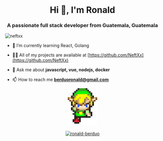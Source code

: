 <h1 align="center">Hi 👋, I'm Ronald</h1>
<h3 align="center">A passionate full stack developer from Guatemala, Guatemala</h3>
<p align="left"> <img src="https://komarev.com/ghpvc/?username=neftxx" alt="neftxx" /> </p>

- 🌱 I’m currently learning React, Golang

- 👨‍💻 All of my projects are available at [https://github.com/NeftXx](https://github.com/NeftXx)

- 💬 Ask me about **javascript, vue, nodejs, docker**

- 📫 How to reach me **berduoronald@gmail.com**

<p align="center"> <img src="https://raw.githubusercontent.com/NeftXx/NeftXx/master/link.gif" alt="link" height="120" width="96"  /> </p>

<p align="center">
<a href="https://linkedin.com/in/ronald-berduo" target="_blank"><img align="center" src="https://cdn.jsdelivr.net/npm/simple-icons@3.0.1/icons/linkedin.svg" alt="ronald-berduo" height="20" width="20" /></a>
</p>
